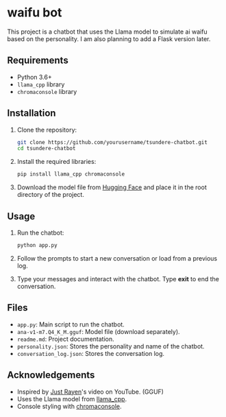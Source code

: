 # waifu bot
 
This project is a chatbot that uses the Llama model to simulate ai waifu based on the personality. I am also planning to add a Flask version later.

## Requirements

- Python 3.6+
- `llama_cpp` library
- `chromaconsole` library

## Installation

1. Clone the repository:
    ```sh
    git clone https://github.com/yourusername/tsundere-chatbot.git
    cd tsundere-chatbot
    ```

2. Install the required libraries:
    ```sh
    pip install llama_cpp chromaconsole
    ```

3. Download the model file from [Hugging Face](https://huggingface.co/TheBloke/Ana-v1-m7-GGUF/resolve/main/ana-v1-m7.Q4_K_M.gguf) and place it in the root directory of the project.

## Usage

1. Run the chatbot:
    ```sh
    python app.py
    ```

2. Follow the prompts to start a new conversation or load from a previous log.

3. Type your messages and interact with the chatbot. Type **exit** to end the conversation.

## Files

- `app.py`: Main script to run the chatbot.
- `ana-v1-m7.Q4_K_M.gguf`: Model file (download separately).
- `readme.md`: Project documentation.
- `personality.json`: Stores the personality and name of the chatbot.
- `conversation_log.json`: Stores the conversation log.

## Acknowledgements

- Inspired by [Just Rayen](https://www.youtube.com/@JustRayen)'s video on YouTube. (GGUF)
- Uses the Llama model from [llama_cpp](https://pypi.org/project/llama-cpp-python/).
- Console styling with [chromaconsole](https://pypi.org/project/chromaconsole/).